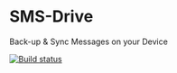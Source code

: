 # SMS-Drive
Back-up &amp; Sync Messages on your Device

[![Build status](https://build.appcenter.ms/v0.1/apps/7ac79cfb-59ec-41dd-a535-36e0c54c1d3e/branches/master/badge)](https://appcenter.ms)
